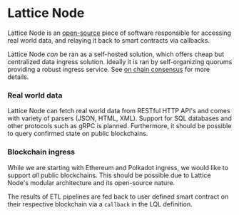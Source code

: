 <!--
order: 4
-->

# Lattice Node

Lattice Node is an [open-source]() piece of software responsible for accessing real world data, and relaying it back to smart contracts via callbacks.

Lattice Node *can* be ran as a self-hosted solution, which offers cheap but centralized data ingress solution. Ideally it is ran by self-organizing quorums providing a robust ingress service. See [on chain consensus](/whitepaper/consensus) for more details.

### Real world data

Lattice Node can fetch real world data from RESTful HTTP API's and comes with variety of parsers (JSON, HTML, XML). Support for SQL databases and other protocols such as gRPC is planned. Furthermore, it should be possible to query confirmed state on public blockchains.

### Blockchain ingress

While we are starting with Ethereum and Polkadot ingress, we would like to support *all* public blockchains. This should be possible due to Lattice Node's modular architecture and its open-source nature.

The results of ETL pipelines are fed back to user defined smart contract on their respective blockchain via a `callback` in the LQL definition.

### 

